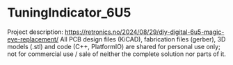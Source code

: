 # TuningIndicator_6U5
Project description: https://retronics.no/2024/08/29/diy-digital-6u5-magic-eye-replacement/
All PCB design files (KiCAD), fabrication files (gerber), 3D models (.stl) and code (C++, PlatformIO) are shared for personal use only; not for commercial use / sale of neither the complete solution nor parts of it.
 
